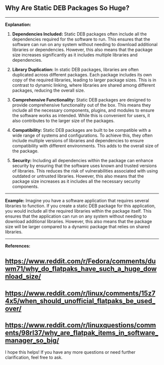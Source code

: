 ## Why Are Static DEB Packages So Huge?
---
**Explanation:**
1. **Dependencies Included:**
   Static DEB packages often include all the dependencies required for the software to run. This ensures that the software can run on any system without needing to download additional libraries or dependencies. However, this also means that the package size increases significantly as it includes multiple libraries and dependencies.

2. **Library Duplication:**
   In static DEB packages, libraries are often duplicated across different packages. Each package includes its own copy of the required libraries, leading to larger package sizes. This is in contrast to dynamic linking, where libraries are shared among different packages, reducing the overall size.

3. **Comprehensive Functionality:**
   Static DEB packages are designed to provide comprehensive functionality out of the box. This means they include all the necessary components, plugins, and modules to ensure the software works as intended. While this is convenient for users, it also contributes to the larger size of the packages.

4. **Compatibility:**
   Static DEB packages are built to be compatible with a wide range of systems and configurations. To achieve this, they often include multiple versions of libraries and dependencies to ensure compatibility with different environments. This adds to the overall size of the package.

5. **Security:**
   Including all dependencies within the package can enhance security by ensuring that the software uses known and trusted versions of libraries. This reduces the risk of vulnerabilities associated with using outdated or untrusted libraries. However, this also means that the package size increases as it includes all the necessary security components.

---
**Example:**
Imagine you have a software application that requires several libraries to function. If you create a static DEB package for this application, you would include all the required libraries within the package itself. This ensures that the application can run on any system without needing to download additional libraries. However, this also means that the package size will be larger compared to a dynamic package that relies on shared libraries.

---
**References:**
## https://www.reddit.com/r/Fedora/comments/duwm71/why_do_flatpaks_have_such_a_huge_download_size/
## https://www.reddit.com/r/linux/comments/15z74x5/when_should_unofficial_flatpaks_be_used_over/
## https://www.reddit.com/r/linuxquestions/comments/98rl37/why_are_flatpak_items_in_software_manager_so_big/ ##

I hope this helps! If you have any more questions or need further clarification, feel free to ask.